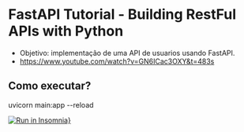 # FastAPI Tutorial - Building RestFul APIs with Python

* Objetivo: implementação de uma API de usuarios usando FastAPI.
* https://www.youtube.com/watch?v=GN6ICac3OXY&t=483s

## Como executar?
uvicorn main:app --reload

[![Run in Insomnia}](https://insomnia.rest/images/run.svg)](https://insomnia.rest/run/?label=UsersAPI&uri=%7B%22_type%22%3A%22export%22%2C%22__export_format%22%3A4%2C%22__export_date%22%3A%222023-02-03T14%3A58%3A42.810Z%22%2C%22__export_source%22%3A%22insomnia.desktop.app%3Av2022.7.5%22%2C%22resources%22%3A%5B%7B%22_id%22%3A%22req_a83d756b17fe46aca85ae22c5d7c56cb%22%2C%22parentId%22%3A%22wrk_8118f9e57d7f44ab9eb0717806428197%22%2C%22modified%22%3A1675434539575%2C%22created%22%3A1675432625809%2C%22url%22%3A%22http%3A%2F%2Flocalhost%3A8000%2Fapi%2Fv1%2Fusers%22%2C%22name%22%3A%22fetch_all%22%2C%22description%22%3A%22%22%2C%22method%22%3A%22GET%22%2C%22body%22%3A%7B%7D%2C%22parameters%22%3A%5B%5D%2C%22headers%22%3A%5B%5D%2C%22authentication%22%3A%7B%7D%2C%22metaSortKey%22%3A0%2C%22isPrivate%22%3Afalse%2C%22settingStoreCookies%22%3Atrue%2C%22settingSendCookies%22%3Atrue%2C%22settingDisableRenderRequestBody%22%3Afalse%2C%22settingEncodeUrl%22%3Atrue%2C%22settingRebuildPath%22%3Atrue%2C%22settingFollowRedirects%22%3A%22global%22%2C%22_type%22%3A%22request%22%7D%2C%7B%22_id%22%3A%22wrk_8118f9e57d7f44ab9eb0717806428197%22%2C%22parentId%22%3Anull%2C%22modified%22%3A1675431157775%2C%22created%22%3A1675431157775%2C%22name%22%3A%22FastAPI%20Tutorial%20-%20Building%20RESTful%20APIs%20with%20Python%22%2C%22description%22%3A%22%22%2C%22scope%22%3A%22collection%22%2C%22_type%22%3A%22workspace%22%7D%2C%7B%22_id%22%3A%22req_6f23a363ee3c43cf9ce0dbbebca3c289%22%2C%22parentId%22%3A%22wrk_8118f9e57d7f44ab9eb0717806428197%22%2C%22modified%22%3A1675434539575%2C%22created%22%3A1675431171186%2C%22url%22%3A%22http%3A%2F%2Flocalhost%3A8000%2Fapi%2Fv1%2Fusers%22%2C%22name%22%3A%22register_user%22%2C%22description%22%3A%22%22%2C%22method%22%3A%22POST%22%2C%22body%22%3A%7B%22mimeType%22%3A%22application%2Fjson%22%2C%22text%22%3A%22%7B%5Cn%5Ct%5C%22first_name%5C%22%3A%20%5C%22Rita%5C%22%2C%5Cn%5Ct%5C%22last_name%5C%22%3A%20%5C%22Oliver%5C%22%2C%5Cn%5Ct%5C%22middle_name%5C%22%3A%20null%2C%5Cn%5Ct%5C%22gender%5C%22%3A%20%5C%22female%5C%22%2C%5Cn%5Ct%5C%22roles%5C%22%3A%20%5B%5Cn%5Ct%5Ct%5C%22student%5C%22%5Cn%5Ct%5D%5Cn%7D%22%7D%2C%22parameters%22%3A%5B%5D%2C%22headers%22%3A%5B%7B%22name%22%3A%22Content-Type%22%2C%22value%22%3A%22application%2Fjson%22%7D%5D%2C%22authentication%22%3A%7B%7D%2C%22metaSortKey%22%3A100%2C%22isPrivate%22%3Afalse%2C%22settingStoreCookies%22%3Atrue%2C%22settingSendCookies%22%3Atrue%2C%22settingDisableRenderRequestBody%22%3Afalse%2C%22settingEncodeUrl%22%3Atrue%2C%22settingRebuildPath%22%3Atrue%2C%22settingFollowRedirects%22%3A%22global%22%2C%22_type%22%3A%22request%22%7D%2C%7B%22_id%22%3A%22req_bbc968ac0e3c428bbdafb3f1b357f30e%22%2C%22parentId%22%3A%22wrk_8118f9e57d7f44ab9eb0717806428197%22%2C%22modified%22%3A1675434744161%2C%22created%22%3A1675434532301%2C%22url%22%3A%22http%3A%2F%2Flocalhost%3A8000%2Fapi%2Fv1%2Fusers%2Fdac2bd97-d3c4-4160-85d8-fae84aa611ca%22%2C%22name%22%3A%22update_user%22%2C%22description%22%3A%22%22%2C%22method%22%3A%22PUT%22%2C%22body%22%3A%7B%22mimeType%22%3A%22application%2Fjson%22%2C%22text%22%3A%22%7B%5Cn%5Ct%5C%22first_name%5C%22%3A%20%5C%22Alexia%5C%22%5Cn%7D%22%7D%2C%22parameters%22%3A%5B%5D%2C%22headers%22%3A%5B%7B%22name%22%3A%22Content-Type%22%2C%22value%22%3A%22application%2Fjson%22%7D%5D%2C%22authentication%22%3A%7B%7D%2C%22metaSortKey%22%3A200%2C%22isPrivate%22%3Afalse%2C%22settingStoreCookies%22%3Atrue%2C%22settingSendCookies%22%3Atrue%2C%22settingDisableRenderRequestBody%22%3Afalse%2C%22settingEncodeUrl%22%3Atrue%2C%22settingRebuildPath%22%3Atrue%2C%22settingFollowRedirects%22%3A%22global%22%2C%22_type%22%3A%22request%22%7D%2C%7B%22_id%22%3A%22req_ca6d31e95ab44c01855b01f64dcb18be%22%2C%22parentId%22%3A%22wrk_8118f9e57d7f44ab9eb0717806428197%22%2C%22modified%22%3A1675434539575%2C%22created%22%3A1675432649809%2C%22url%22%3A%22http%3A%2F%2Flocalhost%3A8000%2Fapi%2Fv1%2Fusers%2Fdac2bd97-d3c4-4160-85d8-fae84aa611ca%22%2C%22name%22%3A%22delete_user%22%2C%22description%22%3A%22%22%2C%22method%22%3A%22DELETE%22%2C%22body%22%3A%7B%7D%2C%22parameters%22%3A%5B%5D%2C%22headers%22%3A%5B%5D%2C%22authentication%22%3A%7B%7D%2C%22metaSortKey%22%3A300%2C%22isPrivate%22%3Afalse%2C%22settingStoreCookies%22%3Atrue%2C%22settingSendCookies%22%3Atrue%2C%22settingDisableRenderRequestBody%22%3Afalse%2C%22settingEncodeUrl%22%3Atrue%2C%22settingRebuildPath%22%3Atrue%2C%22settingFollowRedirects%22%3A%22global%22%2C%22_type%22%3A%22request%22%7D%2C%7B%22_id%22%3A%22env_a173535088100abe56e8079289d4e94228874c5a%22%2C%22parentId%22%3A%22wrk_8118f9e57d7f44ab9eb0717806428197%22%2C%22modified%22%3A1675431157778%2C%22created%22%3A1675431157778%2C%22name%22%3A%22Base%20Environment%22%2C%22data%22%3A%7B%7D%2C%22dataPropertyOrder%22%3Anull%2C%22color%22%3Anull%2C%22isPrivate%22%3Afalse%2C%22metaSortKey%22%3A1675431157778%2C%22_type%22%3A%22environment%22%7D%2C%7B%22_id%22%3A%22jar_a173535088100abe56e8079289d4e94228874c5a%22%2C%22parentId%22%3A%22wrk_8118f9e57d7f44ab9eb0717806428197%22%2C%22modified%22%3A1675431157780%2C%22created%22%3A1675431157780%2C%22name%22%3A%22Default%20Jar%22%2C%22cookies%22%3A%5B%5D%2C%22_type%22%3A%22cookie_jar%22%7D%2C%7B%22_id%22%3A%22spc_3d95d6b841894082b1f45ad53932d9a0%22%2C%22parentId%22%3A%22wrk_8118f9e57d7f44ab9eb0717806428197%22%2C%22modified%22%3A1675431157776%2C%22created%22%3A1675431157776%2C%22fileName%22%3A%22FastAPI%20Tutorial%20-%20Building%20RESTful%20APIs%20with%20Python%22%2C%22contents%22%3A%22%22%2C%22contentType%22%3A%22yaml%22%2C%22_type%22%3A%22api_spec%22%7D%5D%7D)
